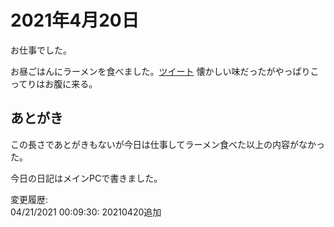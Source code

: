 # 2021年4月20日

お仕事でした。

お昼ごはんにラーメンを食べました。[ツイート](https://twitter.com/ray45422/status/1384381419967827970)  懐かしい味だったがやっぱりこってりはお腹に来る。

## あとがき

この長さであとがきもないが今日は仕事してラーメン食べた以上の内容がなかった。

今日の日記はメインPCで書きました。

変更履歴:  
04/21/2021 00:09:30: 20210420追加  
